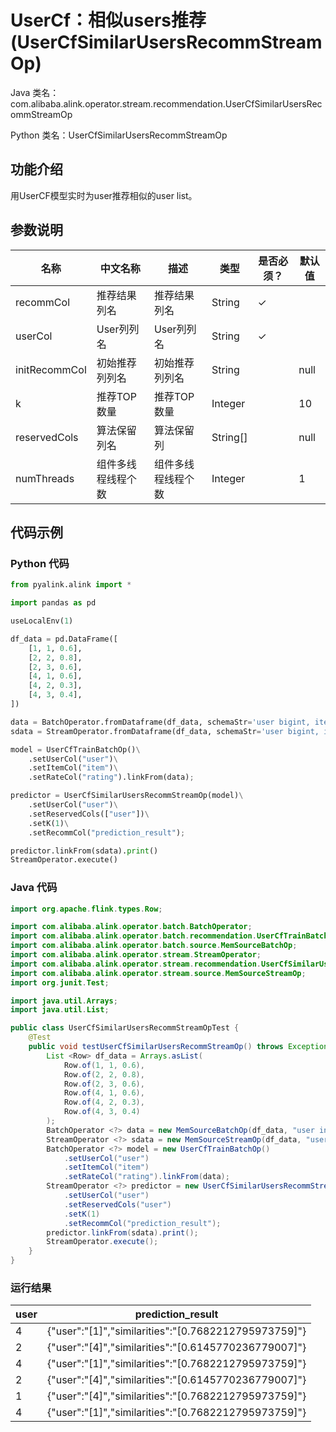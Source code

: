 # UserCf：相似users推荐 (UserCfSimilarUsersRecommStreamOp)
Java 类名：com.alibaba.alink.operator.stream.recommendation.UserCfSimilarUsersRecommStreamOp

Python 类名：UserCfSimilarUsersRecommStreamOp


## 功能介绍
用UserCF模型实时为user推荐相似的user list。


## 参数说明

| 名称 | 中文名称 | 描述 | 类型 | 是否必须？ | 默认值 |
| --- | --- | --- | --- | --- | --- |
| recommCol | 推荐结果列名 | 推荐结果列名 | String | ✓ |  |
| userCol | User列列名 | User列列名 | String | ✓ |  |
| initRecommCol | 初始推荐列列名 | 初始推荐列列名 | String |  | null |
| k | 推荐TOP数量 | 推荐TOP数量 | Integer |  | 10 |
| reservedCols | 算法保留列名 | 算法保留列 | String[] |  | null |
| numThreads | 组件多线程线程个数 | 组件多线程线程个数 | Integer |  | 1 |

## 代码示例
### Python 代码
```python
from pyalink.alink import *

import pandas as pd

useLocalEnv(1)

df_data = pd.DataFrame([
    [1, 1, 0.6],
    [2, 2, 0.8],
    [2, 3, 0.6],
    [4, 1, 0.6],
    [4, 2, 0.3],
    [4, 3, 0.4],
])

data = BatchOperator.fromDataframe(df_data, schemaStr='user bigint, item bigint, rating double')
sdata = StreamOperator.fromDataframe(df_data, schemaStr='user bigint, item bigint, rating double')

model = UserCfTrainBatchOp()\
    .setUserCol("user")\
    .setItemCol("item")\
    .setRateCol("rating").linkFrom(data);

predictor = UserCfSimilarUsersRecommStreamOp(model)\
    .setUserCol("user")\
    .setReservedCols(["user"])\
    .setK(1)\
    .setRecommCol("prediction_result");

predictor.linkFrom(sdata).print()
StreamOperator.execute()
```
### Java 代码
```java
import org.apache.flink.types.Row;

import com.alibaba.alink.operator.batch.BatchOperator;
import com.alibaba.alink.operator.batch.recommendation.UserCfTrainBatchOp;
import com.alibaba.alink.operator.batch.source.MemSourceBatchOp;
import com.alibaba.alink.operator.stream.StreamOperator;
import com.alibaba.alink.operator.stream.recommendation.UserCfSimilarUsersRecommStreamOp;
import com.alibaba.alink.operator.stream.source.MemSourceStreamOp;
import org.junit.Test;

import java.util.Arrays;
import java.util.List;

public class UserCfSimilarUsersRecommStreamOpTest {
	@Test
	public void testUserCfSimilarUsersRecommStreamOp() throws Exception {
		List <Row> df_data = Arrays.asList(
			Row.of(1, 1, 0.6),
			Row.of(2, 2, 0.8),
			Row.of(2, 3, 0.6),
			Row.of(4, 1, 0.6),
			Row.of(4, 2, 0.3),
			Row.of(4, 3, 0.4)
		);
		BatchOperator <?> data = new MemSourceBatchOp(df_data, "user int, item int, rating double");
		StreamOperator <?> sdata = new MemSourceStreamOp(df_data, "user int, item int, rating double");
		BatchOperator <?> model = new UserCfTrainBatchOp()
			.setUserCol("user")
			.setItemCol("item")
			.setRateCol("rating").linkFrom(data);
		StreamOperator <?> predictor = new UserCfSimilarUsersRecommStreamOp(model)
			.setUserCol("user")
			.setReservedCols("user")
			.setK(1)
			.setRecommCol("prediction_result");
		predictor.linkFrom(sdata).print();
		StreamOperator.execute();
	}
}
```

### 运行结果
user|prediction_result
----|-----------------
4|{"user":"[1]","similarities":"[0.7682212795973759]"}
2|{"user":"[4]","similarities":"[0.6145770236779007]"}
4|{"user":"[1]","similarities":"[0.7682212795973759]"}
2|{"user":"[4]","similarities":"[0.6145770236779007]"}
1|{"user":"[4]","similarities":"[0.7682212795973759]"}
4|{"user":"[1]","similarities":"[0.7682212795973759]"}
